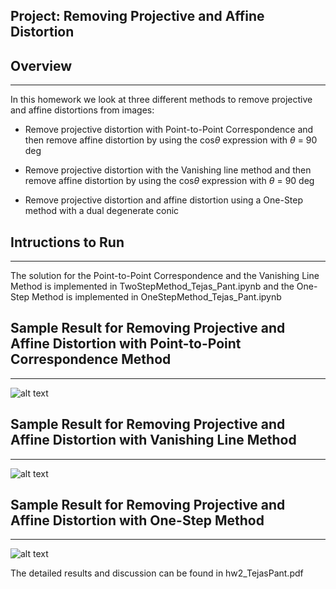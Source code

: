 ## Project: Removing Projective and Affine Distortion

## Overview
---
In this homework we look at three different methods to remove projective and affine distortions
from images:

* Remove projective distortion with Point-to-Point Correspondence and then remove affine
distortion by using the cos$\theta$ expression with $\theta$ = 90 deg

* Remove projective distortion with the Vanishing line method and then remove affine distortion
by using the cos$\theta$ expression with $\theta$ = 90 deg

* Remove projective distortion and affine distortion using a One-Step method with a dual
degenerate conic

[//]: # (Image References)

[image1]: ./write_up_images/point_to_point.png "Image 1"
[image2]: ./write_up_images/vanishing_line.png "Image 2"
[image3]: ./write_up_images/one_step.png "Image 3"

## Intructions to Run
---
The solution for the Point-to-Point Correspondence and the Vanishing Line Method is implemented in TwoStepMethod_Tejas_Pant.ipynb and the One-Step Method is implemented in OneStepMethod_Tejas_Pant.ipynb

## Sample Result for Removing Projective and Affine Distortion with Point-to-Point Correspondence Method
---
![alt text][image1]

## Sample Result for Removing Projective and Affine Distortion with Vanishing Line Method
---
![alt text][image2]


## Sample Result for Removing Projective and Affine Distortion with One-Step Method
---
![alt text][image1]


The detailed results and discussion can be found in hw2_TejasPant.pdf 